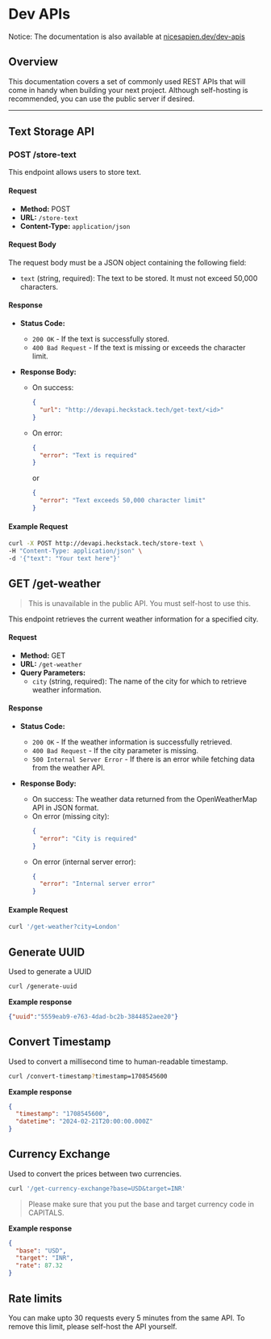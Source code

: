 # Dev APIs

Notice: The documentation is also available at [nicesapien.dev/dev-apis](https://nicesapien.github.io/dev-apis)

## Overview

This documentation covers a set of commonly used REST APIs that will come in handy when building your next project. Although self-hosting is recommended, you can use the public server if desired.

---

## Text Storage API

### POST /store-text

This endpoint allows users to store text.

#### Request

- **Method:** POST
- **URL:** `/store-text`
- **Content-Type:** `application/json`

#### Request Body

The request body must be a JSON object containing the following field:

- `text` (string, required): The text to be stored. It must not exceed 50,000 characters.

#### Response

- **Status Code:** 
  - `200 OK` - If the text is successfully stored.
  - `400 Bad Request` - If the text is missing or exceeds the character limit.

- **Response Body:**
  - On success:
    ```json
    {
      "url": "http://devapi.heckstack.tech/get-text/<id>"
    }
    ```
  - On error:
    ```json
    {
      "error": "Text is required"
    }
    ```
    or
    ```json
    {
      "error": "Text exceeds 50,000 character limit"
    }
    ```

#### Example Request

```bash
curl -X POST http://devapi.heckstack.tech/store-text \
-H "Content-Type: application/json" \
-d '{"text": "Your text here"}'
```

## GET /get-weather

> This is unavailable in the public API. You must self-host to use this.

This endpoint retrieves the current weather information for a specified city.

#### Request

- **Method:** GET
- **URL:** `/get-weather`
- **Query Parameters:**
  - `city` (string, required): The name of the city for which to retrieve weather information.

#### Response

- **Status Code:**
  - `200 OK` - If the weather information is successfully retrieved.
  - `400 Bad Request` - If the city parameter is missing.
  - `500 Internal Server Error` - If there is an error while fetching data from the weather API.

- **Response Body:**
  - On success: The weather data returned from the OpenWeatherMap API in JSON format.
  - On error (missing city):
    ```json
    {
      "error": "City is required"
    }
    ```
  - On error (internal server error):
    ```json
    {
      "error": "Internal server error"
    }
    ```

#### Example Request

```bash
curl '/get-weather?city=London'
```

## Generate UUID

Used to generate a UUID

```bash
curl /generate-uuid
```

**Example response**

```json
{"uuid":"5559eab9-e763-4dad-bc2b-3844852aee20"}
```

## Convert Timestamp

Used to convert a millisecond time to human-readable timestamp.

```bash
curl /convert-timestamp?timestamp=1708545600
```

**Example response**

```json
{
  "timestamp": "1708545600",
  "datetime": "2024-02-21T20:00:00.000Z"
}
```

## Currency Exchange

Used to convert the prices between two currencies.

```bash
curl '/get-currency-exchange?base=USD&target=INR'
```

> Please make sure that you put the base and target currency code in CAPITALS.

**Example response**

```json
{
  "base": "USD",
  "target": "INR",
  "rate": 87.32
}
```

## Rate limits
You can make upto 30 requests every 5 minutes from the same API. To remove this limit, please self-host the API yourself.
